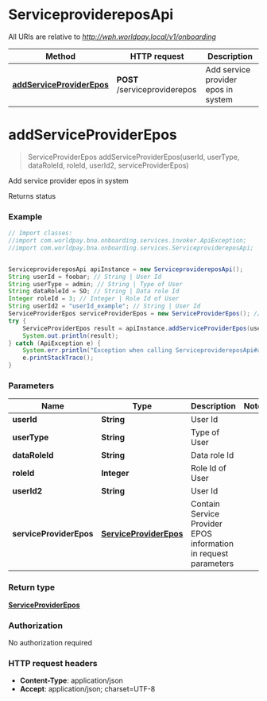 # ServiceprovidereposApi

All URIs are relative to *http://wph.worldpay.local/v1/onboarding*

Method | HTTP request | Description
------------- | ------------- | -------------
[**addServiceProviderEpos**](ServiceprovidereposApi.md#addServiceProviderEpos) | **POST** /serviceproviderepos | Add service provider epos in system


<a name="addServiceProviderEpos"></a>
# **addServiceProviderEpos**
> ServiceProviderEpos addServiceProviderEpos(userId, userType, dataRoleId, roleId, userId2, serviceProviderEpos)

Add service provider epos in system

Returns status

### Example
```java
// Import classes:
//import com.worldpay.bna.onboarding.services.invoker.ApiException;
//import com.worldpay.bna.onboarding.services.ServiceprovidereposApi;


ServiceprovidereposApi apiInstance = new ServiceprovidereposApi();
String userId = foobar; // String | User Id
String userType = admin; // String | Type of User
String dataRoleId = SO; // String | Data role Id
Integer roleId = 3; // Integer | Role Id of User
String userId2 = "userId_example"; // String | User Id
ServiceProviderEpos serviceProviderEpos = new ServiceProviderEpos(); // ServiceProviderEpos | Contain Service Provider EPOS information in request parameters
try {
    ServiceProviderEpos result = apiInstance.addServiceProviderEpos(userId, userType, dataRoleId, roleId, userId2, serviceProviderEpos);
    System.out.println(result);
} catch (ApiException e) {
    System.err.println("Exception when calling ServiceprovidereposApi#addServiceProviderEpos");
    e.printStackTrace();
}
```

### Parameters

Name | Type | Description  | Notes
------------- | ------------- | ------------- | -------------
 **userId** | **String**| User Id |
 **userType** | **String**| Type of User |
 **dataRoleId** | **String**| Data role Id |
 **roleId** | **Integer**| Role Id of User |
 **userId2** | **String**| User Id |
 **serviceProviderEpos** | [**ServiceProviderEpos**](ServiceProviderEpos.md)| Contain Service Provider EPOS information in request parameters |

### Return type

[**ServiceProviderEpos**](ServiceProviderEpos.md)

### Authorization

No authorization required

### HTTP request headers

 - **Content-Type**: application/json
 - **Accept**: application/json; charset=UTF-8

